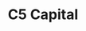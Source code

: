 ---
layout: firm_page
title: "C5 Capital"
id: "c5capital.com"
permalink: "/c5capitalc5capital.com/"
website: "https://www.c5capital.com"
offices: "London (United Kingdom), Washington (United States)"
investment_stages: "Series A, Series B, Series C"
portfolio_companies: "Enveil"
portfolio_link: "https://www.c5capital.com/companies/"
investment_markets: "Cybersecurity, Space, Nuclear Energy"
founded_year: "2015"
description: "C5 is a specialist technology investment firm that invests in cybersecurity, cloud infrastructure, data analytics, energy and space."
linkedin: "https://www.linkedin.com/company/c5-capital/"
twitter: "https://twitter.com/c5capital"
instagram: ""
team_page: "https://www.c5capital.com/team/"
investor_type: "Venture Capital"
crunchbase: "https://www.crunchbase.com/organization/c5-capital"
pitchbook: "https://pitchbook.com/profiles/investor/129039-49"

# SEO Optimization
meta_title: "C5 Capital - VC Firm - projectstartups.com"
meta_description: "C5 Capital, C5 is a specialist technology investment firm that invests in cybersecurity, cloud infrastructure, data analytics, energy and space...."
meta_keywords: "C5 Capital, Cybersecurity, Space, Nuclear Energy, VC firm, venture capital, startup investor, projectstartups.com"
canonical_url: "https://vc.projectstartups.com/c5capitalc5capital.com/"
---